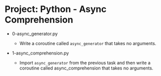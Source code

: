 # Project: Python - Async Comprehension

*   0-async_generator.py
    - Write a coroutine called `async_generator` that takes no arguments.

*   1-async_comprehension.py
    - Import `async_generator` from the previous task and then write a coroutine called async_comprehension that takes no arguments.
